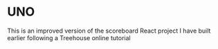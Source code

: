 # UNO 
This is an improved version of the scoreboard React project I have built earlier following a Treehouse online tutorial
